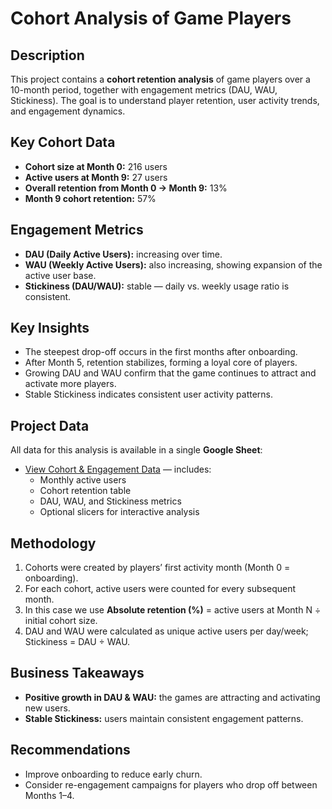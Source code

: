 # Cohort Analysis of Game Players

## Description
This project contains a **cohort retention analysis** of game players over a 10-month period, together with engagement metrics (DAU, WAU, Stickiness). The goal is to understand player retention, user activity trends, and engagement dynamics.

## Key Cohort Data
- **Cohort size at Month 0:** 216 users  
- **Active users at Month 9:** 27 users  
- **Overall retention from Month 0 → Month 9:** 13%  
- **Month 9 cohort retention:** 57%

## Engagement Metrics
- **DAU (Daily Active Users):** increasing over time.  
- **WAU (Weekly Active Users):** also increasing, showing expansion of the active user base.  
- **Stickiness (DAU/WAU):** stable — daily vs. weekly usage ratio is consistent.

## Key Insights
- The steepest drop-off occurs in the first months after onboarding.  
- After Month 5, retention stabilizes, forming a loyal core of players.  
- Growing DAU and WAU confirm that the game continues to attract and activate more players.  
- Stable Stickiness indicates consistent user activity patterns.  

## Project Data
All data for this analysis is available in a single **Google Sheet**:
- [View Cohort & Engagement Data](https://docs.google.com/spreadsheets/d/1cOm9vqfeQqBHWsLseepIOG3EaPkCYMUiG6ga8GIjV8s/edit?usp=sharing) — includes:  
  - Monthly active users  
  - Cohort retention table  
  - DAU, WAU, and Stickiness metrics  
  - Optional slicers for interactive analysis 

## Methodology
1. Cohorts were created by players’ first activity month (Month 0 = onboarding).  
2. For each cohort, active users were counted for every subsequent month.  
3. In this case we use **Absolute retention (%)** = active users at Month N ÷ initial cohort size.  
4. DAU and WAU were calculated as unique active users per day/week; Stickiness = DAU ÷ WAU.

## Business Takeaways
- **Positive growth in DAU & WAU:** the games are attracting and activating new users.  
- **Stable Stickiness:** users maintain consistent engagement patterns.  

## Recommendations  
- Improve onboarding to reduce early churn.
- Consider re-engagement campaigns for players who drop off between Months 1–4.
